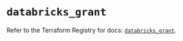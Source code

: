 # `databricks_grant`

Refer to the Terraform Registry for docs: [`databricks_grant`](https://registry.terraform.io/providers/databricks/databricks/1.36.0/docs/resources/grant).
